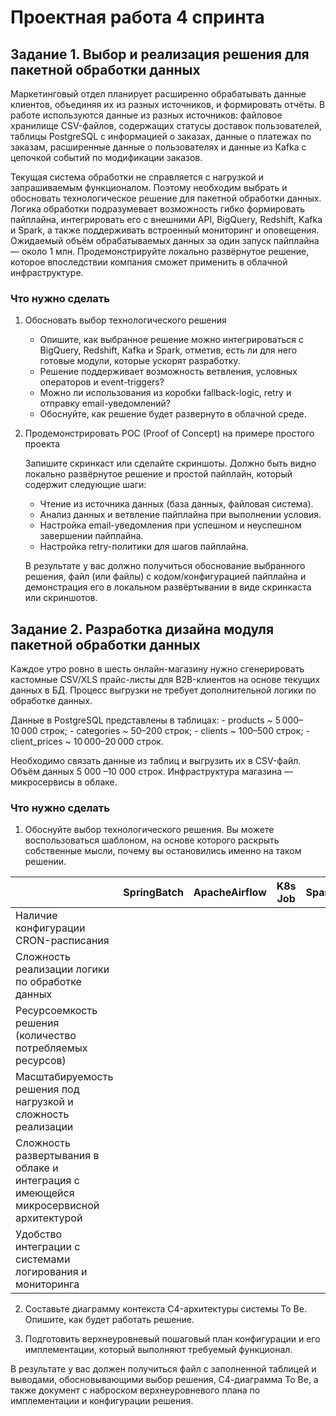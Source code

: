 # Проектная работа 4 спринта

## Задание 1. Выбор и реализация решения для пакетной обработки данных

Маркетинговый отдел планирует расширенно обрабатывать данные клиентов, объединяя их из разных источников, и формировать отчёты. В работе используются данные из разных источников: файловое хранилище CSV-файлов, содержащих статусы доставок пользователей, таблицы PostgreSQL с информацией о заказах, данные о платежах по заказам, расширенные данные о пользователях и данные из Kafka с цепочкой событий по модификации заказов.

Текущая система обработки не справляется с нагрузкой и запрашиваемым функционалом. Поэтому необходим выбрать и обосновать технологическое решение для пакетной обработки данных.
Логика обработки подразумевает возможность гибко формировать пайплайна, интегрировать его с внешними API, BigQuery, Redshift, Kafka и Spark, а также поддерживать встроенный мониторинг и оповещения. Ожидаемый объём обрабатываемых данных за один запуск пайплайна — около 1 млн. 
Продемонстрируйте локально развёрнутое решение, которое впоследствии компания сможет применить в облачной инфраструктуре.

### Что нужно сделать

1. Обосновать выбор технологического решения
    - Опишите, как выбранное решение можно интегрироваться с BigQuery, Redshift, Kafka и Spark, отметив, есть ли для него готовые модули, которые ускорят разработку.
    - Решение поддерживает возможность ветвления, условных операторов и event-triggers?
    - Можно ли использования из коробки fallback-logic, retry и отправку email-уведомлений?
    - Обоснуйте, как решение будет развернуто в облачной среде.
2. Продемонстрировать POC (Proof of Concept) на примере простого проекта

    Запишите скринкаст или сделайте скриншоты. Должно быть видно локально развёрнутое решение и простой пайплайн, который содержит следующие шаги:
    - Чтение из источника данных (база данных, файловая система).
    - Анализ данных и ветвление пайплайна при выполнении условия.
    - Настройка email-уведомления при успешном и неуспешном завершении пайплайна.
    - Настройка retry-политики для шагов пайплайна.

    В результате у вас должно получиться обоснование выбранного решения, файл (или файлы) с кодом/конфигурацией пайплайна и демонстрация его в локальном развёртывании в виде скринкаста или скриншотов.

## Задание 2. Разработка дизайна модуля пакетной обработки данных

Каждое утро ровно в шесть онлайн-магазину нужно сгенерировать кастомные CSV/XLS прайс-листы для B2B-клиентов на основе текущих данных в БД. Процесс выгрузки не требует дополнительной логики по обработке данных.

Данные в PostgreSQL представлены в таблицах:
    - products ~ 5 000–10 000 строк;
    - categories ~ 50–200 строк;
    - clients ~ 100–500 строк;
    - client_prices ~ 10 000–20 000 строк.

Необходимо связать данные из таблиц и выгрузить их в CSV-файл. Объём данных 5 000 –10 000 строк. Инфраструктура магазина — микросервисы в облаке.

### Что нужно сделать

1. Обоснуйте выбор технологического решения. Вы можете воспользоваться шаблоном, на основе которого раскрыть собственные мысли, почему вы остановились именно на таком решении.

| | SpringBatch | ApacheAirflow | K8s Job | Spark |
| --- | --- | --- | --- | --- |
| Наличие конфигурации CRON-расписания | | | | |
| Сложность реализации логики по обработке данных | | | | |
| Ресурсоемкость решения (количество потребляемых ресурсов) | | | | |
| Масштабируемость решения под нагрузкой и сложность реализации | | | | |
| Сложность развертывания в облаке и интеграция с имеющейся микросервисной  архитектурой | | | | |
| Удобство интеграции с системами логирования и мониторинга  | | | | |

2. Составьте диаграмму контекста C4-архитектуры системы To Be. Опишите, как будет работать решение.

3. Подготовить верхнеуровневый пошаговый план конфигурации и его имплементации, который выполняют требуемый функционал.

В результате у вас должен получиться файл с заполненной таблицей и выводами, обосновывающими выбор решения, С4-диаграмма To Be, а также документ с наброском верхнеуровневого плана по имплементации и конфигурации решения.
